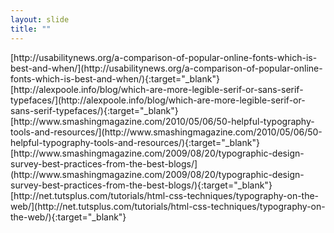```yaml
---
layout: slide
title: ""
---
```


<section data-background-image="assets/images/Slide54.png" data-background-size="90%" data-background-position="center"></section>

<section markdown="1">  
[http://usabilitynews.org/a-comparison-of-popular-online-fonts-which-is-best-and-when/](http://usabilitynews.org/a-comparison-of-popular-online-fonts-which-is-best-and-when/){:target="_blank"}  
[http://alexpoole.info/blog/which-are-more-legible-serif-or-sans-serif-typefaces/](http://alexpoole.info/blog/which-are-more-legible-serif-or-sans-serif-typefaces/){:target="_blank"}    
[http://www.smashingmagazine.com/2010/05/06/50-helpful-typography-tools-and-resources/](http://www.smashingmagazine.com/2010/05/06/50-helpful-typography-tools-and-resources/){:target="_blank"}  
[http://www.smashingmagazine.com/2009/08/20/typographic-design-survey-best-practices-from-the-best-blogs/](http://www.smashingmagazine.com/2009/08/20/typographic-design-survey-best-practices-from-the-best-blogs/){:target="_blank"}  
[http://net.tutsplus.com/tutorials/html-css-techniques/typography-on-the-web/](http://net.tutsplus.com/tutorials/html-css-techniques/typography-on-the-web/){:target="_blank"}  
</section>